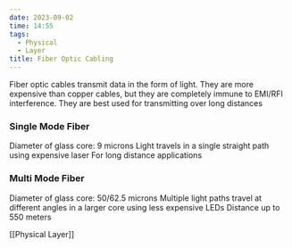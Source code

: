 ```yaml
---
date: 2023-09-02
time: 14:55
tags:
  - Physical
  - Layer
title: Fiber Optic Cabling
---
```

Fiber optic cables transmit data in the form of light. They are more expensive than copper cables, but they are completely immune to EMI/RFI interference. They are best used for transmitting over long distances

### Single Mode Fiber
Diameter of glass core: 9 microns
Light travels in a single straight path using expensive laser
For long distance applications

### Multi Mode Fiber
Diameter of glass core: 50/62.5 microns
Multiple light paths travel at different angles in a larger core using less expensive LEDs
Distance up to 550 meters

[[Physical Layer]]